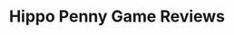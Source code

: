 ---
title: Hippo Penny Game Reviews
layout: scoredetail
permalink: /meta-score/the-witcher-3-wild-hunt
header:
  teaser: /assets/images/the-witcher-3-wild-hunt.jpg
  video:
    id: XHrskkHf958
    provider: youtube
---